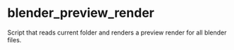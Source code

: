 # blender_preview_render
Script that reads current folder and renders a preview render for all blender files.

